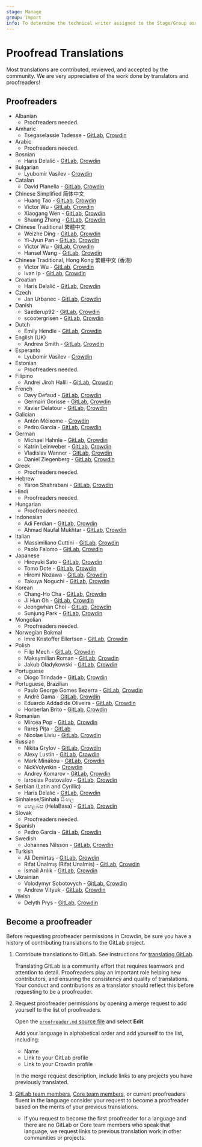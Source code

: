 ```yaml
---
stage: Manage
group: Import
info: To determine the technical writer assigned to the Stage/Group associated with this page, see https://about.gitlab.com/handbook/product/ux/technical-writing/#assignments
---
```


# Proofread Translations

Most translations are contributed, reviewed, and accepted by the community. We
are very appreciative of the work done by translators and proofreaders!

## Proofreaders

<!-- vale gitlab.Spelling = NO -->

- Albanian
  - Proofreaders needed.
- Amharic
  - Tsegaselassie Tadesse - [GitLab](https://gitlab.com/tsega), [Crowdin](https://crowdin.com/profile/tsegaselassi)
- Arabic
  - Proofreaders needed.
- Bosnian
  - Haris Delalić - [GitLab](https://gitlab.com/haris.delalic), [Crowdin](https://crowdin.com/profile/haris.delalic)
- Bulgarian
  - Lyubomir Vasilev - [Crowdin](https://crowdin.com/profile/lyubomirv)
- Catalan
  - David Planella - [GitLab](https://gitlab.com/dplanella), [Crowdin](https://crowdin.com/profile/dplanella)
- Chinese Simplified 简体中文
  - Huang Tao - [GitLab](https://gitlab.com/htve), [Crowdin](https://crowdin.com/profile/htve)
  - Victor Wu - [GitLab](https://gitlab.com/_victorwu_), [Crowdin](https://crowdin.com/profile/victorwu)
  - Xiaogang Wen - [GitLab](https://gitlab.com/xiaogang_cn), [Crowdin](https://crowdin.com/profile/xiaogang_gitlab)
  - Shuang Zhang - [GitLab](https://gitlab.com/tonygodspeed92), [Crowdin](https://crowdin.com/profile/tonygodspeed92)
- Chinese Traditional 繁體中文
  - Weizhe Ding - [GitLab](https://gitlab.com/d.weizhe), [Crowdin](https://crowdin.com/profile/d.weizhe)
  - Yi-Jyun Pan - [GitLab](https://gitlab.com/pan93412), [Crowdin](https://crowdin.com/profile/pan93412)
  - Victor Wu - [GitLab](https://gitlab.com/_victorwu_), [Crowdin](https://crowdin.com/profile/victorwu)
  - Hansel Wang - [GitLab](https://gitlab.com/airness), [Crowdin](https://crowdin.com/profile/airness)
- Chinese Traditional, Hong Kong 繁體中文 (香港)
  - Victor Wu - [GitLab](https://gitlab.com/_victorwu_), [Crowdin](https://crowdin.com/profile/victorwu)
  - Ivan Ip - [GitLab](https://gitlab.com/lifehome), [Crowdin](https://crowdin.com/profile/lifehome)
- Croatian
  - Haris Delalić - [GitLab](https://gitlab.com/haris.delalic), [Crowdin](https://crowdin.com/profile/haris.delalic)
- Czech
  - Jan Urbanec - [GitLab](https://gitlab.com/TatranskyMedved), [Crowdin](https://crowdin.com/profile/Tatranskymedved)
- Danish
  - Saederup92 - [GitLab](https://gitlab.com/Saederup92), [Crowdin](https://crowdin.com/profile/Saederup92)
  - scootergrisen - [GitLab](https://gitlab.com/scootergrisen), [Crowdin](https://crowdin.com/profile/scootergrisen)
- Dutch
  - Emily Hendle - [GitLab](https://gitlab.com/pundachan), [Crowdin](https://crowdin.com/profile/pandachan)
- English (UK)
  - Andrew Smith - [GitLab](https://gitlab.com/espadav8), [Crowdin](https://crowdin.com/profile/espadav8)
- Esperanto
  - Lyubomir Vasilev - [Crowdin](https://crowdin.com/profile/lyubomirv)
- Estonian
  - Proofreaders needed.
- Filipino
  - Andrei Jiroh Halili - [GitLab](https://gitlab.com/ajhalili2006), [Crowdin](https://crowdin.com/profile/AndreiJirohHaliliDev2006)
- French
  - Davy Defaud - [GitLab](https://gitlab.com/DevDef), [Crowdin](https://crowdin.com/profile/DevDef)
  - Germain Gorisse - [GitLab](https://gitlab.com/ggorisse), [Crowdin](https://crowdin.com/profile/germaingorisse)
  - Xavier Delatour - [GitLab](https://gitlab.com/xdelatour), [Crowdin](https://crowdin.com/profile/xdelatour)
- Galician
  - Antón Méixome - [Crowdin](https://crowdin.com/profile/meixome)
  - Pedro Garcia - [GitLab](https://gitlab.com/pedgarrod), [Crowdin](https://crowdin.com/profile/breaking_pitt)
- German
  - Michael Hahnle - [GitLab](https://gitlab.com/mhah), [Crowdin](https://crowdin.com/profile/mhah)
  - Katrin Leinweber - [GitLab](https://gitlab.com/katrinleinweber), [Crowdin](https://crowdin.com/profile/katrinleinweber)
  - Vladislav Wanner - [GitLab](https://gitlab.com/RumBugen), [Crowdin](https://crowdin.com/profile/RumBugen)
  - Daniel Ziegenberg - [GitLab](https://gitlab.com/ziegenberg), [Crowdin](https://crowdin.com/profile/ziegenberg)
- Greek
  - Proofreaders needed.
- Hebrew
  - Yaron Shahrabani - [GitLab](https://gitlab.com/yarons), [Crowdin](https://crowdin.com/profile/YaronSh)
- Hindi
  - Proofreaders needed.
- Hungarian
  - Proofreaders needed.
- Indonesian
  - Adi Ferdian - [GitLab](https://gitlab.com/adiferd), [Crowdin](https://crowdin.com/profile/adiferd)
  - Ahmad Naufal Mukhtar - [GitLab](https://gitlab.com/anaufalm), [Crowdin](https://crowdin.com/profile/anaufalm)
- Italian
  - Massimiliano Cuttini - [GitLab](https://gitlab.com/maxcuttins), [Crowdin](https://crowdin.com/profile/maxcuttins)
  - Paolo Falomo - [GitLab](https://gitlab.com/paolofalomo), [Crowdin](https://crowdin.com/profile/paolo.falomo)
- Japanese
  - Hiroyuki Sato - [GitLab](https://gitlab.com/hiroponz), [Crowdin](https://crowdin.com/profile/hiroponz)
  - Tomo Dote - [GitLab](https://gitlab.com/fu7mu4), [Crowdin](https://crowdin.com/profile/fu7mu4)
  - Hiromi Nozawa - [GitLab](https://gitlab.com/hir0mi), [Crowdin](https://crowdin.com/profile/hir0mi)
  - Takuya Noguchi - [GitLab](https://gitlab.com/tnir), [Crowdin](https://crowdin.com/profile/tnir)
- Korean
  - Chang-Ho Cha - [GitLab](https://gitlab.com/changho-cha), [Crowdin](https://crowdin.com/profile/zzazang)
  - Ji Hun Oh - [GitLab](https://gitlab.com/Baw-Appie), [Crowdin](https://crowdin.com/profile/BawAppie)
  - Jeongwhan Choi - [GitLab](https://gitlab.com/jeongwhanchoi), [Crowdin](https://crowdin.com/profile/jeongwhanchoi)
  - Sunjung Park - [GitLab](https://gitlab.com/sunjungp), [Crowdin](https://crowdin.com/profile/sunjungp)
- Mongolian
  - Proofreaders needed.
- Norwegian Bokmal
  - Imre Kristoffer Eilertsen - [GitLab](https://gitlab.com/DandelionSprout), [Crowdin](https://crowdin.com/profile/DandelionSprout)
- Polish
  - Filip Mech - [GitLab](https://gitlab.com/mehenz), [Crowdin](https://crowdin.com/profile/mehenz)
  - Maksymilian Roman - [GitLab](https://gitlab.com/villaincandle), [Crowdin](https://crowdin.com/profile/villaincandle)
  - Jakub Gładykowski - [GitLab](https://gitlab.com/gladykov), [Crowdin](https://crowdin.com/profile/gladykov)
- Portuguese
  - Diogo Trindade - [GitLab](https://gitlab.com/luisdiogo2071317), [Crowdin](https://crowdin.com/profile/ldiogotrindade)
- Portuguese, Brazilian
  - Paulo George Gomes Bezerra - [GitLab](https://gitlab.com/paulobezerra), [Crowdin](https://crowdin.com/profile/paulogomes.rep)
  - André Gama - [GitLab](https://gitlab.com/andregamma), [Crowdin](https://crowdin.com/profile/ToeOficial)
  - Eduardo Addad de Oliveira - [GitLab](https://gitlab.com/eduardoaddad), [Crowdin](https://crowdin.com/profile/eduardoaddad)
  - Horberlan Brito - [GitLab](https://gitlab.com/horberlan), [Crowdin](https://crowdin.com/profile/horberlan)
- Romanian
  - Mircea Pop - [GitLab](https://gitlab.com/eeex), [Crowdin](https://crowdin.com/profile/eex)
  - Rareș Pița - [GitLab](https://gitlab.com/dlphin)
  - Nicolae Liviu - [GitLab](https://gitlab.com/nicklcanada), [Crowdin](https://crowdin.com/profile/nicklcanada)
- Russian
  - Nikita Grylov - [GitLab](https://gitlab.com/nixel2007), [Crowdin](https://crowdin.com/profile/nixel2007)
  - Alexy Lustin - [GitLab](https://gitlab.com/allustin), [Crowdin](https://crowdin.com/profile/lustin)
  - Mark Minakou - [GitLab](https://gitlab.com/sandzhaj), [Crowdin](https://crowdin.com/profile/sandzhaj)
  - NickVolynkin - [Crowdin](https://crowdin.com/profile/NickVolynkin)
  - Andrey Komarov - [GitLab](https://gitlab.com/elkamarado), [Crowdin](https://crowdin.com/profile/kamarado)
  - Iaroslav Postovalov - [GitLab](https://gitlab.com/CMDR_Tvis), [Crowdin](https://crowdin.com/profile/CMDR_Tvis)
- Serbian (Latin and Cyrillic)
  - Haris Delalić - [GitLab](https://gitlab.com/haris.delalic), [Crowdin](https://crowdin.com/profile/haris.delalic)
- Sinhalese/Sinhala සිංහල
  - හෙළබස (HelaBasa) - [GitLab](https://gitlab.com/helabasa), [Crowdin](https://crowdin.com/profile/helabasa)
- Slovak
  - Proofreaders needed.
- Spanish
  - Pedro Garcia - [GitLab](https://gitlab.com/pedgarrod), [Crowdin](https://crowdin.com/profile/breaking_pitt)
- Swedish
  - Johannes Nilsson - [GitLab](https://gitlab.com/nlssn), [Crowdin](https://crowdin.com/profile/nlssn)
- Turkish
  - Ali Demirtaş - [GitLab](https://gitlab.com/alidemirtas), [Crowdin](https://crowdin.com/profile/alidemirtas)
  - Rıfat Ünalmış (Rifat Unalmis) - [GitLab](https://gitlab.com/runalmis), [Crowdin](https://crowdin.com/profile/runalmis)
  - İsmail Arılık - [GitLab](https://gitlab.com/ismailarilik), [Crowdin](https://crowdin.com/profile/ismailarilik)
- Ukrainian
  - Volodymyr Sobotovych - [GitLab](https://gitlab.com/wheleph), [Crowdin](https://crowdin.com/profile/wheleph)
  - Andrew Vityuk - [GitLab](https://gitlab.com/3_1_3_u), [Crowdin](https://crowdin.com/profile/andruwa13)
- Welsh
  - Delyth Prys - [GitLab](https://gitlab.com/Delyth), [Crowdin](https://crowdin.com/profile/DelythPrys)
<!-- vale gitlab.Spelling = YES -->

## Become a proofreader

Before requesting proofreader permissions in Crowdin, be sure you have a history of contributing
translations to the GitLab project.

1. Contribute translations to GitLab. See instructions for
   [translating GitLab](translation.md).

   Translating GitLab is a community effort that requires teamwork and attention to detail.
   Proofreaders play an important role helping new contributors, and ensuring the consistency and
   quality of translations. Your conduct and contributions as a translator should reflect this
   before requesting to be a proofreader.

1. Request proofreader permissions by opening a merge request to add yourself to the list of
   proofreaders.

   Open the [`proofreader.md` source file](https://gitlab.com/gitlab-org/gitlab/-/blob/master/doc/development/i18n/proofreader.md) and select **Edit**.

   Add your language in alphabetical order and add yourself to the list, including:

   - Name
   - Link to your GitLab profile
   - Link to your Crowdin profile

   In the merge request description, include links to any projects you have previously translated.

1. [GitLab team members](https://about.gitlab.com/company/team/),
   [Core team members](https://about.gitlab.com/community/core-team/),
   or current proofreaders fluent in the language consider your request to become a proofreader
   based on the merits of your previous translations.

   - If you request to become the first proofreader for a language and there are no GitLab or Core
     team members who speak that language, we request links to previous translation work in other
     communities or projects.
